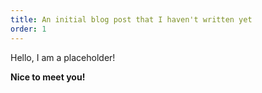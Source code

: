 ```yaml
---
title: An initial blog post that I haven't written yet
order: 1
---
```


Hello, I am a placeholder!

**Nice to meet you!**
